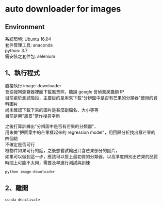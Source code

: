 # auto downloader for images
  
## Environment  
  
系統環境: Ubuntu 16.04  
套件管理工具: anaconda  
python: 3.7  
需安裝之套件包: selenium  
  
## 1、執行程式  
  
直接執行 image-downloader  
會從搜狗瀏覽器裡面下載風景照，聽說 google 會偵測爬蟲鎖 IP  
目前處於測試階段，主要目的是用來下載"分辨圖中是否有芒果的分類器"使用的資料圖片  
尚未確認下載下來的圖片是甚麼副檔名、大小等等  
目前是用"風景"當作搜尋字串  

之後打算訓練出"分辨圖中是否有芒果的分類器"，  
用來做"把圖案中的芒果框起來的 regression model"，用回歸分析找出框芒果的四個點  
不確定是否可行  
框物件如果可行的話，之後想嘗試輸出只含芒果部分的圖片，  
如果可以做到這一步，應該可以搭上最初做的分類器，以高準度辨別出芒果的品質  
時間上可能不太夠，需要及早進行測試與訓練  

```bash  
python image-downloader  
```  

## 2、離開  
  
```bash  
conda deactivate  
```  